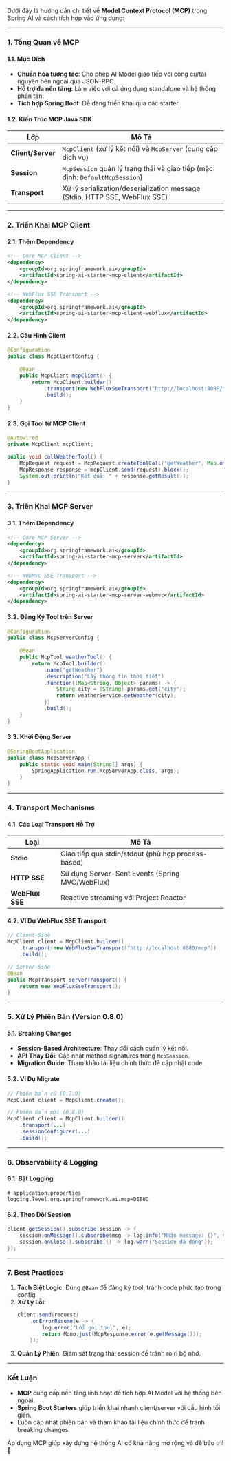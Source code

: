 Dưới đây là hướng dẫn chi tiết về **Model Context Protocol (MCP)** trong Spring AI và cách tích hợp vào ứng dụng:

---

### **1. Tổng Quan về MCP**
#### **1.1. Mục Đích**
- **Chuẩn hóa tương tác**: Cho phép AI Model giao tiếp với công cụ/tài nguyên bên ngoài qua JSON-RPC.
- **Hỗ trợ đa nền tảng**: Làm việc với cả ứng dụng standalone và hệ thống phân tán.
- **Tích hợp Spring Boot**: Dễ dàng triển khai qua các starter.

#### **1.2. Kiến Trúc MCP Java SDK**
| **Lớp**          | **Mô Tả**                                                                 |
|-------------------|---------------------------------------------------------------------------|
| **Client/Server** | `McpClient` (xử lý kết nối) và `McpServer` (cung cấp dịch vụ)             |
| **Session**       | `McpSession` quản lý trạng thái và giao tiếp (mặc định: `DefaultMcpSession`) |
| **Transport**     | Xử lý serialization/deserialization message (Stdio, HTTP SSE, WebFlux SSE) |

---

### **2. Triển Khai MCP Client**
#### **2.1. Thêm Dependency**
```xml
<!-- Core MCP Client -->
<dependency>
    <groupId>org.springframework.ai</groupId>
    <artifactId>spring-ai-starter-mcp-client</artifactId>
</dependency>

<!-- WebFlux SSE Transport -->
<dependency>
    <groupId>org.springframework.ai</groupId>
    <artifactId>spring-ai-starter-mcp-client-webflux</artifactId>
</dependency>
```

#### **2.2. Cấu Hình Client**
```java
@Configuration
public class McpClientConfig {
    
    @Bean
    public McpClient mcpClient() {
        return McpClient.builder()
            .transport(new WebFluxSseTransport("http://localhost:8080/mcp"))
            .build();
    }
}
```

#### **2.3. Gọi Tool từ MCP Client**
```java
@Autowired
private McpClient mcpClient;

public void callWeatherTool() {
    McpRequest request = McpRequest.createToolCall("getWeather", Map.of("city", "Hanoi"));
    McpResponse response = mcpClient.send(request).block();
    System.out.println("Kết quả: " + response.getResult());
}
```

---

### **3. Triển Khai MCP Server**
#### **3.1. Thêm Dependency**
```xml
<!-- Core MCP Server -->
<dependency>
    <groupId>org.springframework.ai</groupId>
    <artifactId>spring-ai-starter-mcp-server</artifactId>
</dependency>

<!-- WebMVC SSE Transport -->
<dependency>
    <groupId>org.springframework.ai</groupId>
    <artifactId>spring-ai-starter-mcp-server-webmvc</artifactId>
</dependency>
```

#### **3.2. Đăng Ký Tool trên Server**
```java
@Configuration
public class McpServerConfig {
    
    @Bean
    public McpTool weatherTool() {
        return McpTool.builder()
            .name("getWeather")
            .description("Lấy thông tin thời tiết")
            .function((Map<String, Object> params) -> {
                String city = (String) params.get("city");
                return weatherService.getWeather(city);
            })
            .build();
    }
}
```

#### **3.3. Khởi Động Server**
```java
@SpringBootApplication
public class McpServerApp {
    public static void main(String[] args) {
        SpringApplication.run(McpServerApp.class, args);
    }
}
```

---

### **4. Transport Mechanisms**
#### **4.1. Các Loại Transport Hỗ Trợ**
| **Loại**          | **Mô Tả**                                                                 |
|--------------------|---------------------------------------------------------------------------|
| **Stdio**          | Giao tiếp qua stdin/stdout (phù hợp process-based)                        |
| **HTTP SSE**       | Sử dụng Server-Sent Events (Spring MVC/WebFlux)                          |
| **WebFlux SSE**    | Reactive streaming với Project Reactor                                   |

#### **4.2. Ví Dụ WebFlux SSE Transport**
```java
// Client-Side
McpClient client = McpClient.builder()
    .transport(new WebFluxSseTransport("http://localhost:8080/mcp"))
    .build();

// Server-Side
@Bean
public McpTransport serverTransport() {
    return new WebFluxSseTransport();
}
```

---

### **5. Xử Lý Phiên Bản (Version 0.8.0)**
#### **5.1. Breaking Changes**
- **Session-Based Architecture**: Thay đổi cách quản lý kết nối.
- **API Thay Đổi**: Cập nhật method signatures trong `McpSession`.
- **Migration Guide**: Tham khảo tài liệu chính thức để cập nhật code.

#### **5.2. Ví Dụ Migrate**
```java
// Phiên bản cũ (0.7.0)
McpClient client = McpClient.create();

// Phiên bản mới (0.8.0)
McpClient client = McpClient.builder()
    .transport(...)
    .sessionConfigurer(...)
    .build();
```

---

### **6. Observability & Logging**
#### **6.1. Bật Logging**
```properties
# application.properties
logging.level.org.springframework.ai.mcp=DEBUG
```

#### **6.2. Theo Dõi Session**
```java
client.getSession().subscribe(session -> {
    session.onMessage().subscribe(msg -> log.info("Nhận message: {}", msg));
    session.onClose().subscribe(() -> log.warn("Session đã đóng"));
});
```

---

### **7. Best Practices**
1. **Tách Biệt Logic**: Dùng `@Bean` để đăng ký tool, tránh code phức tạp trong config.
2. **Xử Lý Lỗi**:
   ```java
   client.send(request)
       .onErrorResume(e -> {
           log.error("Lỗi gọi tool", e);
           return Mono.just(McpResponse.error(e.getMessage()));
       });
   ```
3. **Quản Lý Phiên**: Giám sát trạng thái session để tránh rò rỉ bộ nhớ.

---

### **Kết Luận**
- **MCP** cung cấp nền tảng linh hoạt để tích hợp AI Model với hệ thống bên ngoài.
- **Spring Boot Starters** giúp triển khai nhanh client/server với cấu hình tối giản.
- Luôn cập nhật phiên bản và tham khảo tài liệu chính thức để tránh breaking changes.

Áp dụng MCP giúp xây dựng hệ thống AI có khả năng mở rộng và dễ bảo trì! 🚀